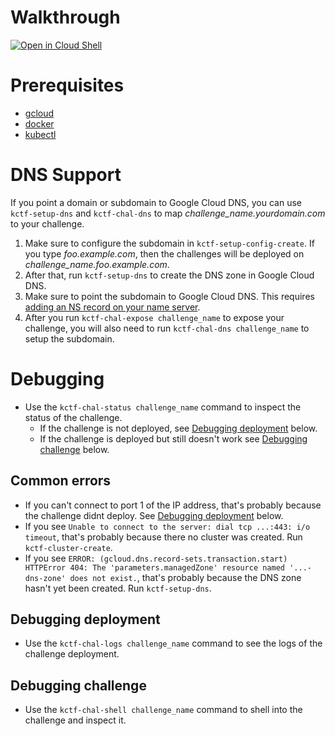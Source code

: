 # Walkthrough
[![Open in Cloud Shell](https://gstatic.com/cloudssh/images/open-btn.png)](https://console.cloud.google.com/cloudshell/open?git_repo=https://github.com/google/google-ctf&tutorial=infrastructure/kubernetes/walkthrough/google-cloud.md)

# Prerequisites

* [gcloud](https://cloud.google.com/sdk/install)
* [docker](https://docs.docker.com/install/)
* [kubectl](https://kubernetes.io/docs/tasks/tools/install-kubectl/)

# DNS Support
If you point a domain or subdomain to Google Cloud DNS, you can use `kctf-setup-dns` and `kctf-chal-dns` to map *challenge_name.yourdomain.com* to your challenge.

1. Make sure to configure the subdomain in `kctf-setup-config-create`. If you type *foo.example.com*, then the challenges will be deployed on *challenge_name.foo.example.com*.
1. After that, run `kctf-setup-dns` to create the DNS zone in Google Cloud DNS.
1. Make sure to point the subdomain to Google Cloud DNS. This requires [adding an NS record on your name server](https://cloud.google.com/dns/docs/update-name-servers).
1. After you run `kctf-chal-expose challenge_name` to expose your challenge, you will also need to run `kctf-chal-dns challenge_name` to setup the subdomain.

# Debugging
 - Use the `kctf-chal-status challenge_name` command to inspect the status of the challenge.
   - If the challenge is not deployed, see [Debugging deployment](#debugging-deployment) below.
   - If the challenge is deployed but still doesn't work see [Debugging challenge](#debugging-challenge) below.

## Common errors
 - If you can't connect to port 1 of the IP address, that's probably because the challenge didnt deploy. See [Debugging deployment](#debugging-deployment) below.
 - If you see `Unable to connect to the server: dial tcp ...:443: i/o timeout`, that's probably because there no cluster was created. Run `kctf-cluster-create`.
 - If you see `ERROR: (gcloud.dns.record-sets.transaction.start) HTTPError 404: The 'parameters.managedZone' resource named '...-dns-zone' does not exist.`, that's probably because the DNS zone hasn't yet been created. Run `kctf-setup-dns`.

## Debugging deployment
 - Use the `kctf-chal-logs challenge_name` command to see the logs of the challenge deployment.

## Debugging challenge
 - Use the `kctf-chal-shell challenge_name` command to shell into the challenge and inspect it.
